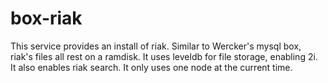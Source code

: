 box-riak
=========

This service provides an install of riak.  Similar to Wercker's mysql box, riak's files all rest on
a ramdisk.  It uses leveldb for file storage, enabling 2i.  It also enables riak search.  It only uses
one node at the current time.
